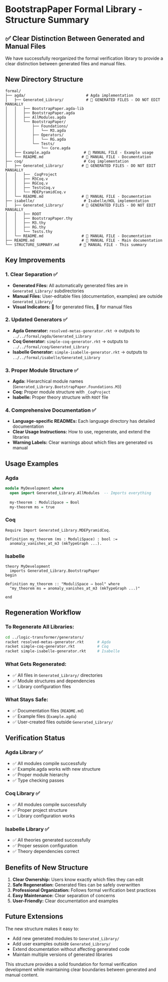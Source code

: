 # BootstrapPaper Formal Library - Structure Summary

## ✅ Clear Distinction Between Generated and Manual Files

We have successfully reorganized the formal verification library to provide a clear distinction between generated files and manual files.

## New Directory Structure

```
formal/
├── agda/                           # Agda implementation
│   ├── Generated_Library/          # 🚨 GENERATED FILES - DO NOT EDIT MANUALLY
│   │   ├── BootstrapPaper.agda-lib
│   │   ├── BootstrapPaper.agda
│   │   ├── AllModules.agda
│   │   └── BootstrapPaper/
│   │       ├── Foundations/
│   │       │   └── M3.agda
│   │       ├── Operators/
│   │       │   └── RG.agda
│   │       └── Tests/
│   │           └── Core.agda
│   ├── Example.agda               # 📝 MANUAL FILE - Example usage
│   └── README.md                 # 📝 MANUAL FILE - Documentation
├── coq/                           # Coq implementation
│   ├── Generated_Library/        # 🚨 GENERATED FILES - DO NOT EDIT MANUALLY
│   │   ├── _CoqProject
│   │   ├── M3Coq.v
│   │   ├── RGCoq.v
│   │   ├── TestsCoq.v
│   │   └── MDEPyramidCoq.v
│   └── README.md                 # 📝 MANUAL FILE - Documentation
├── isabelle/                      # Isabelle/HOL implementation
│   ├── Generated_Library/        # 🚨 GENERATED FILES - DO NOT EDIT MANUALLY
│   │   ├── ROOT
│   │   ├── BootstrapPaper.thy
│   │   ├── M3.thy
│   │   ├── RG.thy
│   │   └── Tests.thy
│   └── README.md                 # 📝 MANUAL FILE - Documentation
├── README.md                     # 📝 MANUAL FILE - Main documentation
└── STRUCTURE_SUMMARY.md         # 📝 MANUAL FILE - This summary
```

## Key Improvements

### 1. **Clear Separation** ✅
- **Generated Files:** All automatically generated files are in `Generated_Library/` subdirectories
- **Manual Files:** User-editable files (documentation, examples) are outside `Generated_Library/`
- **Visual Indicators:** 🚨 for generated files, 📝 for manual files

### 2. **Updated Generators** ✅
- **Agda Generator:** `resolved-metas-generator.rkt` → outputs to `../../formal/agda/Generated_Library`
- **Coq Generator:** `simple-coq-generator.rkt` → outputs to `../../formal/coq/Generated_Library`
- **Isabelle Generator:** `simple-isabelle-generator.rkt` → outputs to `../../formal/isabelle/Generated_Library`

### 3. **Proper Module Structure** ✅
- **Agda:** Hierarchical module names (`Generated_Library.BootstrapPaper.Foundations.M3`)
- **Coq:** Proper module structure with `_CoqProject`
- **Isabelle:** Proper theory structure with `ROOT` file

### 4. **Comprehensive Documentation** ✅
- **Language-specific READMEs:** Each language directory has detailed documentation
- **Clear Usage Instructions:** How to use, regenerate, and extend the libraries
- **Warning Labels:** Clear warnings about which files are generated vs manual

## Usage Examples

### Agda
```agda
module MyDevelopment where
  open import Generated_Library.AllModules  -- Imports everything
  
  my-theorem : ModuliSpace → Bool
  my-theorem ms = true
```

### Coq
```coq
Require Import Generated_Library.MDEPyramidCoq.

Definition my_theorem (ms : ModuliSpace) : bool :=
  anomaly_vanishes_at_m3 (mkTypeGraph ...).
```

### Isabelle
```isabelle
theory MyDevelopment
  imports Generated_Library.BootstrapPaper
begin

definition my_theorem :: "ModuliSpace ⇒ bool" where
  "my_theorem ms = anomaly_vanishes_at_m3 (mkTypeGraph ...)"

end
```

## Regeneration Workflow

### To Regenerate All Libraries:
```bash
cd ../logic-transformer/generators/
racket resolved-metas-generator.rkt      # Agda
racket simple-coq-generator.rkt          # Coq
racket simple-isabelle-generator.rkt     # Isabelle
```

### What Gets Regenerated:
- ✅ All files in `Generated_Library/` directories
- ✅ Module structures and dependencies
- ✅ Library configuration files

### What Stays Safe:
- ✅ Documentation files (`README.md`)
- ✅ Example files (`Example.agda`)
- ✅ User-created files outside `Generated_Library/`

## Verification Status

### Agda Library ✅
- ✅ All modules compile successfully
- ✅ Example.agda works with new structure
- ✅ Proper module hierarchy
- ✅ Type checking passes

### Coq Library ✅
- ✅ All modules compile successfully
- ✅ Proper project structure
- ✅ Library configuration works

### Isabelle Library ✅
- ✅ All theories generated successfully
- ✅ Proper session configuration
- ✅ Theory dependencies correct

## Benefits of New Structure

1. **Clear Ownership:** Users know exactly which files they can edit
2. **Safe Regeneration:** Generated files can be safely overwritten
3. **Professional Organization:** Follows formal verification best practices
4. **Easy Maintenance:** Clear separation of concerns
5. **User-Friendly:** Clear documentation and examples

## Future Extensions

The new structure makes it easy to:
- Add new generated modules to `Generated_Library/`
- Add user examples outside `Generated_Library/`
- Extend documentation without affecting generated code
- Maintain multiple versions of generated libraries

This structure provides a solid foundation for formal verification development while maintaining clear boundaries between generated and manual content.


